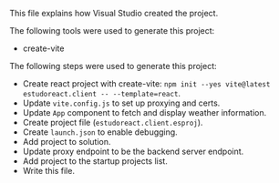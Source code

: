 This file explains how Visual Studio created the project.

The following tools were used to generate this project:
- create-vite

The following steps were used to generate this project:
- Create react project with create-vite: `npm init --yes vite@latest estudoreact.client -- --template=react`.
- Update `vite.config.js` to set up proxying and certs.
- Update `App` component to fetch and display weather information.
- Create project file (`estudoreact.client.esproj`).
- Create `launch.json` to enable debugging.
- Add project to solution.
- Update proxy endpoint to be the backend server endpoint.
- Add project to the startup projects list.
- Write this file.
